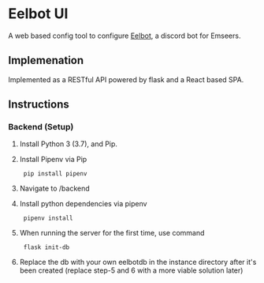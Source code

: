 # Eelbot UI
A web based config tool to configure [Eelbot](https://github.com/Emseers/Eelbot), a discord bot for Emseers.

## Implemenation
Implemented as a RESTful API powered by flask and a React based SPA.


## Instructions

### Backend (Setup)

1. Install Python 3 (3.7), and Pip.

2. Install Pipenv via Pip

        pip install pipenv

3. Navigate to /backend

4. Install python dependencies via pipenv

        pipenv install

5. When running the server for the first time, use command

        flask init-db

6. Replace the db with your own eelbotdb in the instance directory after it's been created
(replace step-5 and 6 with a more viable solution later)